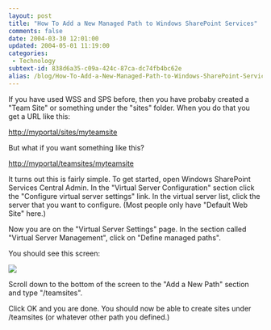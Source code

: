 ```yaml
---
layout: post
title: "How To Add a New Managed Path to Windows SharePoint Services"
comments: false
date: 2004-03-30 12:01:00
updated: 2004-05-01 11:19:00
categories:
 - Technology
subtext-id: 838d6a35-c09a-424c-87ca-dc74fb4bc62e
alias: /blog/How-To-Add-a-New-Managed-Path-to-Windows-SharePoint-Services.aspx
---
```



If you have used WSS and SPS before, then you have probaby created a "Team Site" or something under the "sites" folder. When you do that you get a URL like this:

[http://myportal/sites/myteamsite](http://myportal/sites/myteamsite)

But what if you want something like this?

[http://myportal/teamsites/myteamsite](http://myportal/teamsites/myteamsite)

It turns out this is fairly simple. To get started, open Windows SharePoint Services Central Admin. In the "Virtual Server Configuration" section click the "Configure virtual server settings" link. In the virtual server list, click the server that you want to configure. (Most people only have "Default Web Site" here.)

Now you are on the "Virtual Server Settings" page. In the section called "Virtual Server Management", click on "Define managed paths".

You should see this screen:

![](/weblog/content/binary/WSS.png)

Scroll down to the bottom of the screen to the "Add a New Path" section and type "/teamsites".

Click OK and you are done. You should now be able to create sites under /teamsites (or whatever other path you defined.)
